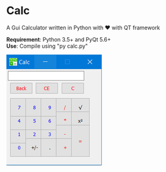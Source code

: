 # Calc
A Gui Calculator  written in Python with :heart: with QT framework


**Requirement**: Python 3.5+ and PyQt 5.6+ <br />
**Use**: Compile using "py calc.py"


![alt text](https://github.com/thedkm/Calc/blob/master/demo.PNG)
